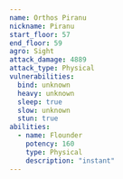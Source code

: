 ```yaml
---
name: Orthos Piranu
nickname: Piranu
start_floor: 57
end_floor: 59
agro: Sight
attack_damage: 4889
attack_type: Physical
vulnerabilities:
  bind: unknown
  heavy: unknown
  sleep: true
  slow: unknown
  stun: true
abilities:
  - name: Flounder
    potency: 160
    type: Physical
    description: "instant"
---
```


